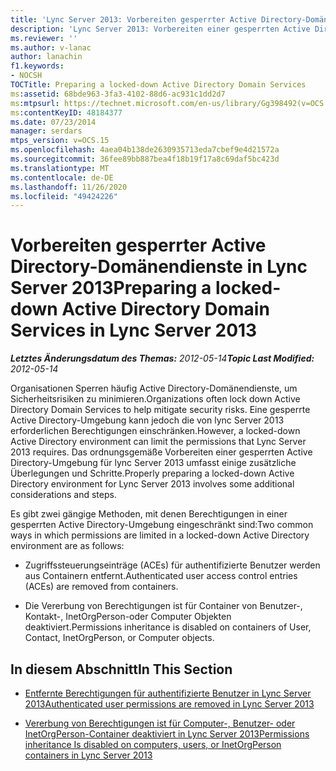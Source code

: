 ```yaml
---
title: 'Lync Server 2013: Vorbereiten gesperrter Active Directory-Domänendienste'
description: 'Lync Server 2013: Vorbereiten einer gesperrten Active Directory-Domänendienste'
ms.reviewer: ''
ms.author: v-lanac
author: lanachin
f1.keywords:
- NOCSH
TOCTitle: Preparing a locked-down Active Directory Domain Services
ms:assetid: 68bde963-3fa3-4102-88d6-ac931c1dd2d7
ms:mtpsurl: https://technet.microsoft.com/en-us/library/Gg398492(v=OCS.15)
ms:contentKeyID: 48184377
ms.date: 07/23/2014
manager: serdars
mtps_version: v=OCS.15
ms.openlocfilehash: 4aea04b138de2630935713eda7cbef9e4d21572a
ms.sourcegitcommit: 36fee89bb887bea4f18b19f17a8c69daf5bc423d
ms.translationtype: MT
ms.contentlocale: de-DE
ms.lasthandoff: 11/26/2020
ms.locfileid: "49424226"
---
```

# <a name="preparing-a-locked-down-active-directory-domain-services-in-lync-server-2013"></a><span data-ttu-id="739a1-103">Vorbereiten gesperrter Active Directory-Domänendienste in Lync Server 2013</span><span class="sxs-lookup"><span data-stu-id="739a1-103">Preparing a locked-down Active Directory Domain Services in Lync Server 2013</span></span>

<div data-xmlns="http://www.w3.org/1999/xhtml">

<div class="topic" data-xmlns="http://www.w3.org/1999/xhtml" data-msxsl="urn:schemas-microsoft-com:xslt" data-cs="https://msdn.microsoft.com/">

<div data-asp="https://msdn2.microsoft.com/asp">



</div>

<div id="mainSection">

<div id="mainBody"><span data-ttu-id="739a1-104">

<span> </span></span><span class="sxs-lookup"><span data-stu-id="739a1-104">

<span> </span></span></span>

<span data-ttu-id="739a1-105">_**Letztes Änderungsdatum des Themas:** 2012-05-14_</span><span class="sxs-lookup"><span data-stu-id="739a1-105">_**Topic Last Modified:** 2012-05-14_</span></span>

<span data-ttu-id="739a1-106">Organisationen Sperren häufig Active Directory-Domänendienste, um Sicherheitsrisiken zu minimieren.</span><span class="sxs-lookup"><span data-stu-id="739a1-106">Organizations often lock down Active Directory Domain Services to help mitigate security risks.</span></span> <span data-ttu-id="739a1-107">Eine gesperrte Active Directory-Umgebung kann jedoch die von lync Server 2013 erforderlichen Berechtigungen einschränken.</span><span class="sxs-lookup"><span data-stu-id="739a1-107">However, a locked-down Active Directory environment can limit the permissions that Lync Server 2013 requires.</span></span> <span data-ttu-id="739a1-108">Das ordnungsgemäße Vorbereiten einer gesperrten Active Directory-Umgebung für lync Server 2013 umfasst einige zusätzliche Überlegungen und Schritte.</span><span class="sxs-lookup"><span data-stu-id="739a1-108">Properly preparing a locked-down Active Directory environment for Lync Server 2013 involves some additional considerations and steps.</span></span>

<span data-ttu-id="739a1-109">Es gibt zwei gängige Methoden, mit denen Berechtigungen in einer gesperrten Active Directory-Umgebung eingeschränkt sind:</span><span class="sxs-lookup"><span data-stu-id="739a1-109">Two common ways in which permissions are limited in a locked-down Active Directory environment are as follows:</span></span>

  - <span data-ttu-id="739a1-110">Zugriffssteuerungseinträge (ACEs) für authentifizierte Benutzer werden aus Containern entfernt.</span><span class="sxs-lookup"><span data-stu-id="739a1-110">Authenticated user access control entries (ACEs) are removed from containers.</span></span>

  - <span data-ttu-id="739a1-111">Die Vererbung von Berechtigungen ist für Container von Benutzer-, Kontakt-, InetOrgPerson-oder Computer Objekten deaktiviert.</span><span class="sxs-lookup"><span data-stu-id="739a1-111">Permissions inheritance is disabled on containers of User, Contact, InetOrgPerson, or Computer objects.</span></span>

<div>

## <a name="in-this-section"></a><span data-ttu-id="739a1-112">In diesem Abschnitt</span><span class="sxs-lookup"><span data-stu-id="739a1-112">In This Section</span></span>

  - [<span data-ttu-id="739a1-113">Entfernte Berechtigungen für authentifizierte Benutzer in Lync Server 2013</span><span class="sxs-lookup"><span data-stu-id="739a1-113">Authenticated user permissions are removed in Lync Server 2013</span></span>](lync-server-2013-authenticated-user-permissions-are-removed.md)

  - [<span data-ttu-id="739a1-114">Vererbung von Berechtigungen ist für Computer-, Benutzer- oder InetOrgPerson-Container deaktiviert in Lync Server 2013</span><span class="sxs-lookup"><span data-stu-id="739a1-114">Permissions inheritance Is disabled on computers, users, or InetOrgPerson containers in Lync Server 2013</span></span>](lync-server-2013-permissions-inheritance-is-disabled-on-computers-users-or-inetorgperson-containers.md)

<span data-ttu-id="739a1-115"></div>

</div>

<span> </span>

</div>

</div>

</span><span class="sxs-lookup"><span data-stu-id="739a1-115"></div>

</div>

<span> </span>

</div>

</div>

</span></span></div>

